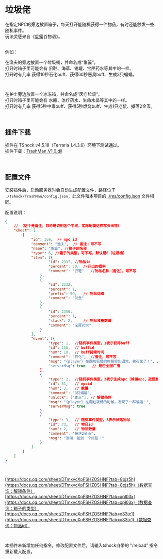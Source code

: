 # 垃圾佬
在指定NPC的旁边放置箱子，每天打开能随机获得一件物品，有时还能触发一些随机事件。<br>
玩法灵感来自《星露谷物语》。<br>
<br>

例如：<br>

  在渔夫的旁边放置一个垃圾桶，并命名成“鱼篓”。<br>
  打开时箱子里可能会有 旧鞋、海草、锡罐、宝匣药水等其中的一样。<br>
  打开时有几率 获得10秒石化buff、获得60秒恶臭buff、生成3只蝙蝠。<br>

  <br>

  在护士旁边放置一个冰冻箱，并命名成“医疗垃圾”。<br>
  打开时箱子里可能会有 水瓶、治疗药水、生命水晶等其中的一样。<br>
  打开时有几率 获得5秒中毒buff、获得5秒燃烧buff、生成1只老鼠、掉落2金币。<br>

<br>


## 插件下载
插件在 TShock v4.5.18（Terraria 1.4.3.6）环境下测试通过。<br>
插件下载：[TrashMan_V1.0.dll](https://gitee.com/hufang360/TShockTrashMan/releases/download/v1.0/TrashMan_V1.0.dll)

<br>

## 配置文件
安装插件后，启动服务器时会自动生成配置文件，路径位于 `./tshock/TrashMan/config.json`，此文件和本项目的 [./res/config.json](./res/config.json) 文件相同。<br>

配置说明：
```json
{
    // （这个是备注，目的是说明各个字段，实际配置这样写会出错）
    "chest": [
        {
            "id": 369,  // npc id
            "comment": "渔夫",  // 备注：可不写
            "name": "鱼篓", //箱子的名称
            "type": 6, //箱子的类型，可不写，默认是6（垃圾桶）
            "item": [{
                    "id": 2337, //物品id
                    "percent": 50,  //开出的概率
                    "comment": "旧鞋"   //物品名称（备注），可不写
                },
                {
                    "id": 2332,
                    "percent": 1,
                    "prefix": 50,   // 物品词缀
                    "comment": "剑鱼"
                },
                {
                    "id": 2356,
                    "percent": 1,
                    "stack": 2,     // 物品堆叠数量
                    "comment": "宝匣药水"
                }
            ],
            "event": [{
                    "type": 1,  //随机事件类型，1表示获得buff
                    "id": 156,  // buffid
                    "num": 10,  // buff持续时间
                    "comment": "石化",  //备注，可不写
                    "msg": "{player} 在翻垃圾桶的时候受到诅咒，被石化了！", // 提示消息，{player}会被替换成开箱子的玩家名称
                    "serverMsg": true   // 是否全服广播
                },
                {
                    "type": 2,  //随机事件类型，2表示生成npc（城镇npc、敌怪和boss等）
                    "id": 51,   // npcid
                    "num": 3,   // 数量
                    "comment": "3只蝙蝠",
                    "unlock": ["史王"], // 解锁条件
                    "msg": "{player} 在翻垃圾桶的时候，发现了一群蝙蝠！",
                    "serverMsg": true
                },
                {
                    "type": 3,  // 随机事件类型，3表示掉落物品
                    "id": 73,   // 物品id
                    "num": 2,   // 物品数量
                    "comment": "掉落2金币",
                    "msg": "诶嘿，捡到一个红包！"
                }
            ]
        }
    ]
}
```

<br>

[https://docs.qq.com/sheet/DTmxvcXpFSHZOSHNF?tab=8ojz5h](https://docs.qq.com/sheet/DTmxvcXpFSHZOSHNF?tab=8ojz5h)（数据查询：解锁条件）<br>
[https://docs.qq.com/sheet/DTmxvcXpFSHZOSHNF?tab=xpl03x](https://docs.qq.com/sheet/DTmxvcXpFSHZOSHNF?tab=xpl03x)（数据查询：箱子的类型）<br>
[https://docs.qq.com/sheet/DTmxvcXpFSHZOSHNF?tab=x33tc1](https://docs.qq.com/sheet/DTmxvcXpFSHZOSHNF?tab=x33tc1)（数据查询：物品id）<br>

<br>

本插件未新增加任何指令，修改配置文件后，请输入tshock自带的 "/reload" 指令重新载入配置。
